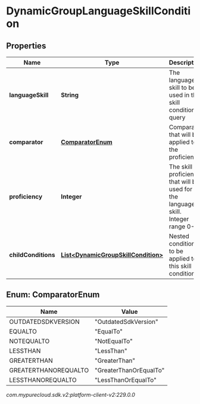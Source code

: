 # DynamicGroupLanguageSkillCondition


## Properties

| Name | Type | Description | Notes |
| ------------ | ------------- | ------------- | ------------- |
| **languageSkill** | **String** | The language skill to be used in the skill condition query |  |
| **comparator** | [**ComparatorEnum**](#Enum--ComparatorEnum) | Comparator that will be applied to the proficiency |  |
| **proficiency** | **Integer** | The skill proficiency that will be used for the language skill. Integer range 0-5 |  |
| **childConditions** | [**List&lt;DynamicGroupSkillCondition&gt;**](DynamicGroupSkillCondition) | Nested conditions to be applied to this skill condition |  [optional] |


## Enum: ComparatorEnum

| Name | Value |
| ---- | ----- |
| OUTDATEDSDKVERSION | &quot;OutdatedSdkVersion&quot; | 
| EQUALTO | &quot;EqualTo&quot; | 
| NOTEQUALTO | &quot;NotEqualTo&quot; | 
| LESSTHAN | &quot;LessThan&quot; | 
| GREATERTHAN | &quot;GreaterThan&quot; | 
| GREATERTHANOREQUALTO | &quot;GreaterThanOrEqualTo&quot; | 
| LESSTHANOREQUALTO | &quot;LessThanOrEqualTo&quot; | 




_com.mypurecloud.sdk.v2:platform-client-v2:229.0.0_
